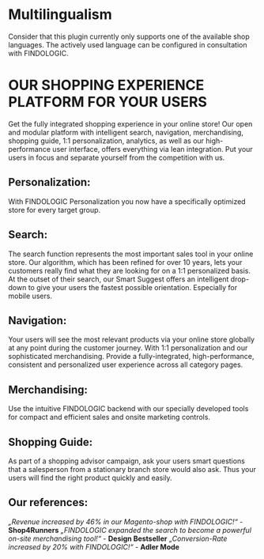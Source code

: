 # Multilingualism

Consider that this plugin currently only supports one of the available shop languages. The actively used language can be configured in consultation with FINDOLOGIC.

# OUR SHOPPING EXPERIENCE PLATFORM FOR YOUR USERS
Get the fully integrated shopping experience in your online store!
Our open and modular platform with intelligent search, navigation, merchandising, shopping guide, 1:1 personalization, analytics, as well as our high-performance user interface, offers everything via lean integration. Put your users in focus and separate yourself from the competition with us.

## Personalization:
With FINDOLOGIC Personalization you now have a specifically optimized store for every target group.

## Search:
The search function represents the most important sales tool in your online store. Our algorithm, which has been refined for over 10 years, lets your customers really find what they are looking for on a 1:1 personalized basis. At the outset of their search, our Smart Suggest offers an intelligent drop-down to give your users the fastest possible orientation. Especially for mobile users.

## Navigation:
Your users will see the most relevant products via your online store globally at any point during the customer journey. With 1:1 personalization and our sophisticated merchandising. Provide a fully-integrated, high-performance, consistent and personalized user experience across all category pages.

## Merchandising:
Use the intuitive FINDOLOGIC backend with our specially developed tools for compact and efficient sales and onsite marketing controls.

## Shopping Guide:
As part of a shopping advisor campaign, ask your users smart questions that a salesperson from a stationary branch store would also ask. Thus your users will find the right product quickly and easily.

## Our references:
*„Revenue increased by 46% in our Magento-shop with FINDOLOGIC!“* - **Shop4Runners**
*„FINDOLOGIC expanded the search to become a powerful on-site merchandising tool!“* - **Design Bestseller**
*„Conversion-Rate increased by 20% with FINDOLOGIC!“* - **Adler Mode**
